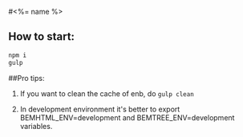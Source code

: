 #<%= name %>

## How to start:

```bash
npm i
gulp
```

##Pro tips:

1. If you want to clean the cache of enb, do `gulp clean`

2. In development environment it's better to export BEMHTML_ENV=development and BEMTREE_ENV=development variables.
